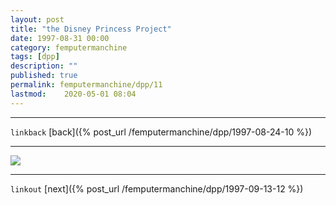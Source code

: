 ```yaml
---
layout: post
title: "the Disney Princess Project"
date: 1997-08-31 00:00
category: femputermanchine
tags: [dpp]
description: ""
published: true
permalink: femputermanchine/dpp/11
lastmod:	2020-05-01 08:04
---
```


*****
`linkback`
[back]({% post_url /femputermanchine/dpp/1997-08-24-10 %})

*****


<img src="{{ site.url }}/assets/img/dpp-11.jpg" maxwidth="1000" />

*****

`linkout`
[next]({% post_url /femputermanchine/dpp/1997-09-13-12 %})


